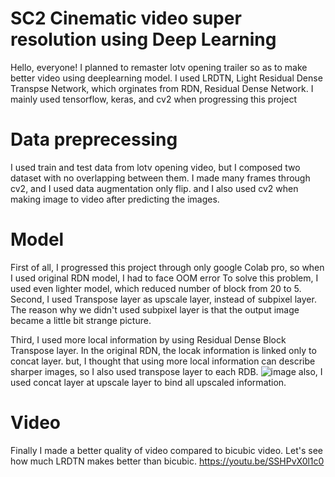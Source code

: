 # SC2 Cinematic video super resolution using Deep Learning

Hello, everyone! I planned to remaster lotv opening trailer so as to make better video using deeplearning model. 
I used LRDTN, Light Residual Dense Transpse Network, which orginates from RDN, Residual Dense Network.
I mainly used tensorflow, keras, and cv2 when progressing this project

# Data preprecessing
I used train and test data from lotv opening video, but I composed two dataset with no overlapping between them.
I made many frames through cv2, and I used data augmentation only flip.
and I also used cv2 when making image to video after predicting the images.

# Model
First of all, I progressed this project through only google Colab pro, so when I used original RDN model, I had to face OOM error
To solve this problem, I used even lighter model, which reduced number of block from 20 to 5.
Second, I used Transpose layer as upscale layer, instead of subpixel layer. 
The reason why we didn't used subpixel layer is that the output image became a little bit strange picture.

Third, I used more local information by using Residual Dense Block Transpose layer.
In the original RDN, the locak information is linked only to concat layer.
but, I thought that using more local information can describe sharper images, so I also used transpose layer to each RDB.
![image](https://user-images.githubusercontent.com/62205971/129499732-43aceffe-0a58-43dc-82f2-5c3bb9c524d1.png)
also, I used concat layer at upscale layer to bind all upscaled information.



# Video
Finally I made a better quality of video compared to bicubic video.
Let's see how much LRDTN makes better than bicubic.
https://youtu.be/SSHPvX0l1c0






